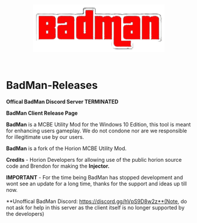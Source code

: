 <p align="center">
<img src="https://github.com/BadMan-Client/BadMan-Releases/blob/main/BadManMCBE.png"/>
</p>
<br/>

# BadMan-Releases

**Offical BadMan Discord Server TERMINATED**

**BadMan Client Release Page**

**BadMan** is a MCBE Utility Mod for the Windows 10 Edition, this tool is meant for enhancing users gameplay. We do not condone nor are we responsible for illegitimate use by our users.

**BadMan** is a fork of the Horion MCBE Utility Mod.

**Credits** - Horion Developers for allowing use of the public horion source code and Brendon for making the **Injector.**

**IMPORTANT** - For the time being BadMan has stopped development and wont see an update for a long time, thanks for the support and ideas up till now.

**Unoffical BadMan Discord: https://discord.gg/hVpS9D8w2z**(Note, do not ask for help in this server as the client itself is no longer supported by the developers)
